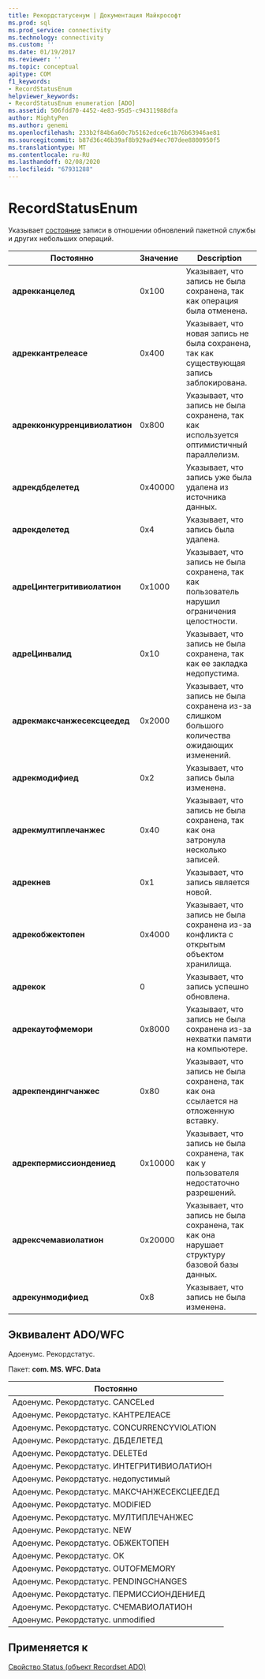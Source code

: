 ```yaml
---
title: Рекордстатусенум | Документация Майкрософт
ms.prod: sql
ms.prod_service: connectivity
ms.technology: connectivity
ms.custom: ''
ms.date: 01/19/2017
ms.reviewer: ''
ms.topic: conceptual
apitype: COM
f1_keywords:
- RecordStatusEnum
helpviewer_keywords:
- RecordStatusEnum enumeration [ADO]
ms.assetid: 506fdd70-4452-4e83-95d5-c94311988dfa
author: MightyPen
ms.author: genemi
ms.openlocfilehash: 233b2f84b6a60c7b5162edce6c1b76b63946ae81
ms.sourcegitcommit: b87d36c46b39af8b929ad94ec707dee8800950f5
ms.translationtype: MT
ms.contentlocale: ru-RU
ms.lasthandoff: 02/08/2020
ms.locfileid: "67931288"
---
```

# <a name="recordstatusenum"></a>RecordStatusEnum
Указывает [состояние](../../../ado/reference/ado-api/status-property-ado-recordset.md) записи в отношении обновлений пакетной службы и других небольших операций.  
  
|Постоянно|Значение|Description|  
|--------------|-----------|-----------------|  
|**адрекканцелед**|0x100|Указывает, что запись не была сохранена, так как операция была отменена.|  
|**адреккантрелеасе**|0x400|Указывает, что новая запись не была сохранена, так как существующая запись заблокирована.|  
|**адрекконкурренцивиолатион**|0x800|Указывает, что запись не была сохранена, так как используется оптимистичный параллелизм.|  
|**адрекдбделетед**|0x40000|Указывает, что запись уже была удалена из источника данных.|  
|**адрекделетед**|0x4|Указывает, что запись была удалена.|  
|**адреЦинтегритивиолатион**|0x1000|Указывает, что запись не была сохранена, так как пользователь нарушил ограничения целостности.|  
|**адреЦинвалид**|0x10|Указывает, что запись не была сохранена, так как ее закладка недопустима.|  
|**адрекмаксчанжесексцеедед**|0x2000|Указывает, что запись не была сохранена из-за слишком большого количества ожидающих изменений.|  
|**адрекмодифиед**|0x2|Указывает, что запись была изменена.|  
|**адрекмултиплечанжес**|0x40|Указывает, что запись не была сохранена, так как она затронула несколько записей.|  
|**адрекнев**|0x1|Указывает, что запись является новой.|  
|**адрекобжектопен**|0x4000|Указывает, что запись не была сохранена из-за конфликта с открытым объектом хранилища.|  
|**адрекок**|0|Указывает, что запись успешно обновлена.|  
|**адрекаутофмемори**|0x8000|Указывает, что запись не была сохранена из-за нехватки памяти на компьютере.|  
|**адрекпендингчанжес**|0x80|Указывает, что запись не была сохранена, так как она ссылается на отложенную вставку.|  
|**адрекпермиссиондениед**|0x10000|Указывает, что запись не была сохранена, так как у пользователя недостаточно разрешений.|  
|**адрексчемавиолатион**|0x20000|Указывает, что запись не была сохранена, так как она нарушает структуру базовой базы данных.|  
|**адрекунмодифиед**|0x8|Указывает, что запись не была изменена.|  
  
## <a name="adowfc-equivalent"></a>Эквивалент ADO/WFC  
 Адоенумс. Рекордстатус.  
  
 Пакет: **com. MS. WFC. Data**  
  
|Постоянно|  
|--------------|  
|Адоенумс. Рекордстатус. CANCELed|  
|Адоенумс. Рекордстатус. КАНТРЕЛЕАСЕ|  
|Адоенумс. Рекордстатус. CONCURRENCYVIOLATION|  
|Адоенумс. Рекордстатус. ДБДЕЛЕТЕД|  
|Адоенумс. Рекордстатус. DELETEd|  
|Адоенумс. Рекордстатус. ИНТЕГРИТИВИОЛАТИОН|  
|Адоенумс. Рекордстатус. недопустимый|  
|Адоенумс. Рекордстатус. МАКСЧАНЖЕСЕКСЦЕЕДЕД|  
|Адоенумс. Рекордстатус. MODIFIED|  
|Адоенумс. Рекордстатус. МУЛТИПЛЕЧАНЖЕС|  
|Адоенумс. Рекордстатус. NEW|  
|Адоенумс. Рекордстатус. ОБЖЕКТОПЕН|  
|Адоенумс. Рекордстатус. ОК|  
|Адоенумс. Рекордстатус. OUTOFMEMORY|  
|Адоенумс. Рекордстатус. PENDINGCHANGES|  
|Адоенумс. Рекордстатус. ПЕРМИССИОНДЕНИЕД|  
|Адоенумс. Рекордстатус. СЧЕМАВИОЛАТИОН|  
|Адоенумс. Рекордстатус. unmodified|  
  
## <a name="applies-to"></a>Применяется к  
 [Свойство Status (объект Recordset ADO)](../../../ado/reference/ado-api/status-property-ado-recordset.md)

